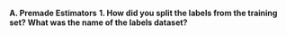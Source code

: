 **A. Premade Estimators**
**1. How did you split the labels from the training set?  What was the name of the labels dataset?**

